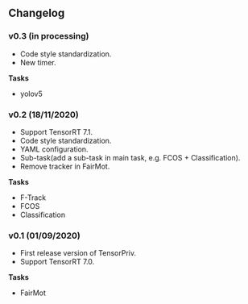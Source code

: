## Changelog

### v0.3 (in processing)
- Code style standardization.
- New timer.

**Tasks**
- yolov5

### v0.2 (18/11/2020)
- Support TensorRT 7.1.
- Code style standardization.
- YAML configuration.
- Sub-task(add a sub-task in main task, e.g. FCOS + Classification).
- Remove tracker in FairMot.

**Tasks**
- F-Track
- FCOS
- Classification

### v0.1 (01/09/2020)
- First release version of TensorPriv.
- Support TensorRT 7.0.

**Tasks**
- FairMot
